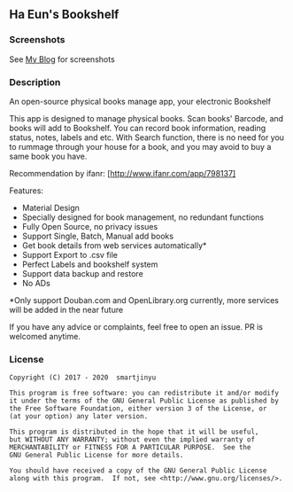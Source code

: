 ## Ha Eun's Bookshelf

<!-- ### Update September 2020

Due to the changes on Douban API recently , cururently Bookshelf cannot retrieve data from douban.com. Sorry for the inconvenience.  -->

### Screenshots
See [My Blog] for screenshots

[My Blog]:https://smartjinyu.com/android/2017/02/09/mybookshelf.html



### Description

An open-source physical books manage app,  your electronic Bookshelf

This app is designed to manage physical books. Scan books' Barcode, and books will add to Bookshelf. You can record book information, reading status, notes, labels and etc. With Search function, there is no need for you to rummage through your house for a book, and you may avoid to buy a same book you have.

Recommendation by ifanr: [http://www.ifanr.com/app/798137]

[http://www.ifanr.com/app/798137]:http://www.ifanr.com/app/798137

Features:
- Material Design
- Specially designed for book management, no redundant functions 
- Fully Open Source, no privacy issues
- Support Single, Batch, Manual add books
- Get book details from web services automatically*
- Support Export to .csv file
- Perfect Labels and bookshelf system
- Support data backup and restore
- No ADs

*Only support Douban.com and OpenLibrary.org currently, more services will be added in the near future

If you have any advice or complaints, feel free to open an issue. PR is welcomed anytime.


### License

    Copyright (C) 2017 - 2020  smartjinyu
    
    This program is free software: you can redistribute it and/or modify
    it under the terms of the GNU General Public License as published by
    the Free Software Foundation, either version 3 of the License, or
    (at your option) any later version.

    This program is distributed in the hope that it will be useful,
    but WITHOUT ANY WARRANTY; without even the implied warranty of
    MERCHANTABILITY or FITNESS FOR A PARTICULAR PURPOSE.  See the
    GNU General Public License for more details.

    You should have received a copy of the GNU General Public License
    along with this program.  If not, see <http://www.gnu.org/licenses/>.


